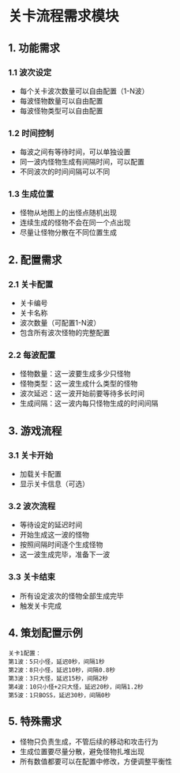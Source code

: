 # 关卡流程需求模块

## 1. 功能需求

### 1.1 波次设定
- 每个关卡波次数量可以自由配置（1-N波）
- 每波怪物数量可以自由配置
- 每波怪物类型可以自由配置

### 1.2 时间控制
- 每波之间有等待时间，可以单独设置
- 同一波内怪物生成有间隔时间，可以配置
- 不同波次的时间间隔可以不同

### 1.3 生成位置
- 怪物从地图上的出怪点随机出现
- 连续生成的怪物不会在同一个点出现
- 尽量让怪物分散在不同位置生成

## 2. 配置需求

### 2.1 关卡配置
- 关卡编号
- 关卡名称
- 波次数量（可配置1-N波）
- 包含所有波次怪物的完整配置

### 2.2 每波配置
- 怪物数量：这一波要生成多少只怪物
- 怪物类型：这一波生成什么类型的怪物
- 波次延迟：这一波开始前要等待多长时间
- 生成间隔：这一波内每只怪物生成的时间间隔

## 3. 游戏流程

### 3.1 关卡开始
- 加载关卡配置
- 显示关卡信息（可选）

### 3.2 波次流程
- 等待设定的延迟时间
- 开始生成这一波的怪物
- 按照间隔时间逐个生成怪物
- 这一波生成完毕，准备下一波

### 3.3 关卡结束
- 所有设定波次的怪物全部生成完毕
- 触发关卡完成

## 4. 策划配置示例

```
关卡1配置：
第1波：5只小怪，延迟0秒，间隔1秒
第2波：8只小怪，延迟10秒，间隔0.8秒  
第3波：3只大怪，延迟15秒，间隔2秒
第4波：10只小怪+2只大怪，延迟20秒，间隔1.2秒
第5波：1只BOSS，延迟30秒，间隔0秒
```

## 5. 特殊需求

- 怪物只负责生成，不管后续的移动和攻击行为
- 生成位置要尽量分散，避免怪物扎堆出现
- 所有数值都要可以在配置中修改，方便调整平衡性 